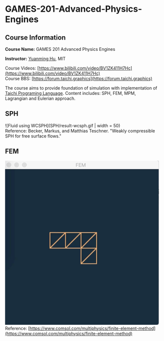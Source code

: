 # GAMES-201-Advanced-Physics-Engines

## Course Information

**Course Name:** GAMES 201 Advanced Physics Engines

**Instructor:** [Yuanming Hu](http://taichi.graphics/me/), MIT

Course Videos: [https://www.bilibili.com/video/BV1ZK411H7Hc](https://www.bilibili.com/video/BV1ZK411H7Hc)  
Course BBS: [https://forum.taichi.graphics](https://forum.taichi.graphics)  

The course aims to provide foundation of simulation with implementation of [Taichi Programing Language](https://github.com/taichi-dev/taichi). Content includes: SPH, FEM, MPM, Lagrangian and Eulerian approach.

## SPH
![Fluid using WCSPH](SPH/result-wcsph.gif | width = 50)  
Reference: Becker, Markus, and Matthias Teschner. "Weakly compressible SPH for free surface flows."  

## FEM
![Elastic Structure using Explicit FEM](FEM/result-fem.gif)  
Reference: [https://www.comsol.com/multiphysics/finite-element-method](https://www.comsol.com/multiphysics/finite-element-method)